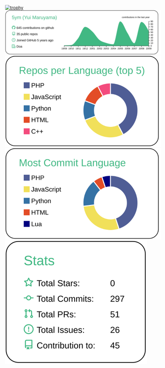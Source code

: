 [![trophy](https://github-profile-trophy.vercel.app/?username=5ym&theme=onedark)](https://github.com/ryo-ma/github-profile-trophy)
[![](https://raw.githubusercontent.com/5ym/5ym/master/profile-summary-card-output/vue/0-profile-details.svg)](https://github.com/vn7n24fzkq/github-profile-summary-cards)
[![](https://raw.githubusercontent.com/5ym/5ym/master/profile-summary-card-output/vue/1-repos-per-language.svg)](https://github.com/vn7n24fzkq/github-profile-summary-cards)
[![](https://raw.githubusercontent.com/5ym/5ym/master/profile-summary-card-output/vue/2-most-commit-language.svg)](https://github.com/vn7n24fzkq/github-profile-summary-cards)
[![](https://raw.githubusercontent.com/5ym/5ym/master/profile-summary-card-output/vue/3-stats.svg)](https://github.com/vn7n24fzkq/github-profile-summary-cards)
